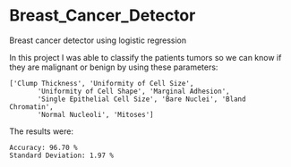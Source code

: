 # Breast_Cancer_Detector
Breast cancer detector using logistic regression

In this project I was able to classify the patients tumors so we can know if they are malignant or benign by using these parameters:

```
['Clump Thickness', 'Uniformity of Cell Size',
       'Uniformity of Cell Shape', 'Marginal Adhesion',
       'Single Epithelial Cell Size', 'Bare Nuclei', 'Bland Chromatin',
       'Normal Nucleoli', 'Mitoses']
```

The results were:

```
Accuracy: 96.70 %
Standard Deviation: 1.97 %
```
